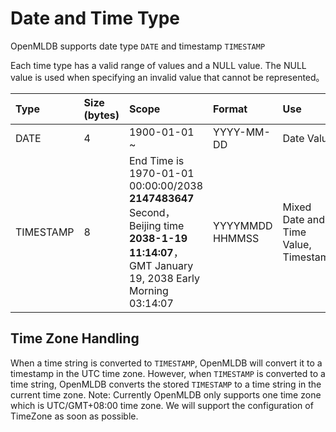 # Date and Time Type

OpenMLDB supports date type `DATE` and timestamp `TIMESTAMP`

Each time type has a valid range of values ​​and a NULL value. The NULL value is used when specifying an invalid value that cannot be represented。

| Type      | Size (bytes) |   Scope                                                         | Format            | Use                     |
| :-------- | :----------- | :----------------------------------------------------------- | :-------------- | :----------------------- |
| DATE      | 4            | 1900-01-01 ~                                                 | YYYY-MM-DD      | Date Value                   |
| TIMESTAMP | 8            | End Time is 1970-01-01 00:00:00/2038 **2147483647** Second，Beijing time **2038-1-19 11:14:07**，GMT January 19, 2038 Early Morning 03:14:07 | YYYYMMDD HHMMSS | Mixed Date and Time Value, Timestamp |

## Time Zone Handling

When a time string is converted to `TIMESTAMP`, OpenMLDB will convert it to a timestamp in the UTC time zone. However, when `TIMESTAMP` is converted to a time string, OpenMLDB converts the stored `TIMESTAMP` to a time string in the current time zone. Note: Currently OpenMLDB only supports one time zone which is UTC/GMT+08:00 time zone. We will support the configuration of TimeZone as soon as possible.

